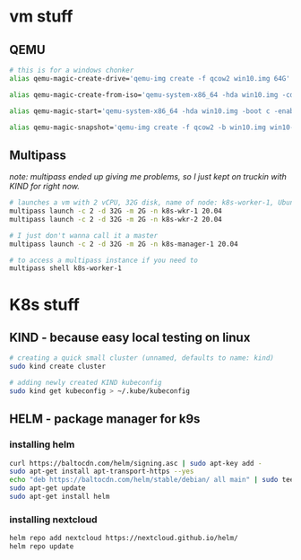 # vm stuff

## QEMU
```bash
# this is for a windows chonker
alias qemu-magic-create-drive='qemu-img create -f qcow2 win10.img 64G'

alias qemu-magic-create-from-iso='qemu-system-x86_64 -hda win10.img -cdrom Win10_21H2_EnglishInternational_x64.iso -boot d -enable-kvm -cpu host -m 4G -vga std -net nic,model=e1000 -net user'

alias qemu-magic-start='qemu-system-x86_64 -hda win10.img -boot c -enable-kvm -cpu host -m 8G -vga std -net nic,model=e1000 -net user'

alias qemu-magic-snapshot='qemu-img create -f qcow2 -b win10.img win10-working-snapshot.img'
```

## Multipass
*note: multipass ended up giving me problems, so I just kept on truckin with KIND for right now.*

```bash
# launches a vm with 2 vCPU, 32G disk, name of node: k8s-worker-1, Ubuntu Image verion 20.04
multipass launch -c 2 -d 32G -m 2G -n k8s-wkr-1 20.04
multipass launch -c 2 -d 32G -m 2G -n k8s-wkr-2 20.04

# I just don't wanna call it a master
multipass launch -c 2 -d 32G -m 2G -n k8s-manager-1 20.04

# to access a multipass instance if you need to
multipass shell k8s-worker-1
```

# K8s stuff
## KIND - because easy local testing on linux

```bash
# creating a quick small cluster (unnamed, defaults to name: kind)
sudo kind create cluster

# adding newly created KIND kubeconfig
sudo kind get kubeconfig > ~/.kube/kubeconfig
```

## HELM - package manager for k9s

### installing helm
```bash
curl https://baltocdn.com/helm/signing.asc | sudo apt-key add -
sudo apt-get install apt-transport-https --yes
echo "deb https://baltocdn.com/helm/stable/debian/ all main" | sudo tee /etc/apt/sources.list.d/helm-stable-debian.list
sudo apt-get update
sudo apt-get install helm
```

### installing nextcloud
```bash
helm repo add nextcloud https://nextcloud.github.io/helm/
helm repo update
```
